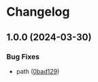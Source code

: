 # Changelog

## 1.0.0 (2024-03-30)


### Bug Fixes

* path ([0bad129](https://github.com/phanen/lazy-help.nvim/commit/0bad12988837ed5516efe62ca509bf452e659fa0))
